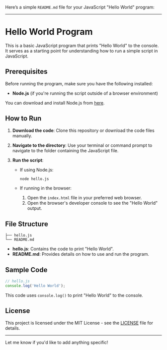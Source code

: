 Here’s a simple `README.md` file for your JavaScript "Hello World" program:

---

# Hello World Program

This is a basic JavaScript program that prints "Hello World" to the console. It serves as a starting point for understanding how to run a simple script in JavaScript.

## Prerequisites

Before running the program, make sure you have the following installed:

- **Node.js** (if you're running the script outside of a browser environment)

You can download and install Node.js from [here](https://nodejs.org/).

## How to Run

1. **Download the code**: Clone this repository or download the code files manually.

2. **Navigate to the directory**: Use your terminal or command prompt to navigate to the folder containing the JavaScript file.

3. **Run the script**:

    - If using Node.js:
      ```bash
      node hello.js
      ```

    - If running in the browser:
      1. Open the `index.html` file in your preferred web browser.
      2. Open the browser's developer console to see the "Hello World" output.

## File Structure

```
├── hello.js
└── README.md
```

- **hello.js**: Contains the code to print "Hello World".
- **README.md**: Provides details on how to use and run the program.

## Sample Code

```javascript
// hello.js
console.log('Hello World');
```

This code uses `console.log()` to print "Hello World" to the console.

## License

This project is licensed under the MIT License - see the [LICENSE](LICENSE) file for details.

---

Let me know if you'd like to add anything specific!
